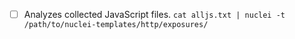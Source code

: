 
- [ ] Analyzes collected JavaScript files.
`cat alljs.txt | nuclei -t /path/to/nuclei-templates/http/exposures/`








